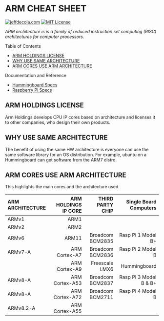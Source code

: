 # ARM CHEAT SHEET

[![jeffdecola.com](https://img.shields.io/badge/website-jeffdecola.com-blue)](https://jeffdecola.com)
[![MIT License](https://img.shields.io/:license-mit-blue.svg)](https://jeffdecola.mit-license.org)

_ARM architecture is is a family of reduced instruction
set computing (RISC) architectures for computer processors._

Table of Contents

* [ARM HOLDINGS LICENSE](https://github.com/JeffDeCola/my-cheat-sheets/tree/master/hardware/development/hardware-architectures/arm-cheat-sheet#arm-holdings-license)
* [WHY USE SAME ARCHITECTURE](https://github.com/JeffDeCola/my-cheat-sheets/tree/master/hardware/development/hardware-architectures/arm-cheat-sheet#why-use-same-architecture)
* [ARM CORES USE ARM ARCHITECTURE](https://github.com/JeffDeCola/my-cheat-sheets/tree/master/hardware/development/hardware-architectures/arm-cheat-sheet#arm-cores-use-arm-architecture)

Documentation and Reference

* [Hummingboard Specs](https://github.com/JeffDeCola/my-cheat-sheets/tree/master/other/stem/technology/single-board-computers/hummingboard/specifications-cheat-sheet)
* [Raspberry Pi Specs](https://github.com/JeffDeCola/my-cheat-sheets/tree/master/other/stem/technology/single-board-computers/raspberry-pi/specifications-cheat-sheet)

## ARM HOLDINGS LICENSE

Arm Holdings develops CPU IP cores based on architecture
and licenses it to other companies, who design their own products.

## WHY USE SAME ARCHITECTURE

The benefit of using the same HW architecture is
everyone can use the same software library for an OS distribution.
For example, ubuntu on a Hummingboard can get software from
the ARM7 distro.

## ARM CORES USE ARM ARCHITECTURE

This highlights the main cores and the architecture used.

| ARM ARCHITECTURE |      ARM HOLDINGS IP CORE |       THIRD PARTY CHIP |  Single Board Computers |
|:-----------------|--------------------------:|-----------------------:|------------------------:|
| ARMv1            |                      ARM1 |                        |                         |
| ARMv2            |                      ARM2 |                        |                         |
| ARMv6            |                     ARM11 |       Broadcom BCM2835 |      Rasp Pi 1 Model B+ |
| ARMv7-A          |             ARM Cortex-A7 |       Broadcom BCM2836 |       Rasp Pi 2 Model B |
|                  |             ARM Cortex-A9 |        Freescale i.MX6 |            Hummingboard |
| ARMv8-A          |            ARM Cortex-A53 |       Broadcom BCM2837 |  Rasp Pi 3 Model B & B+ |
| ARMv8-A          |            ARM Cortex-A72 |       Broadcom BCM2711 |       Rasp Pi 4 Model B |
| ARMv8.2-A        |            ARM Cortex-A55 |                        |                         |
